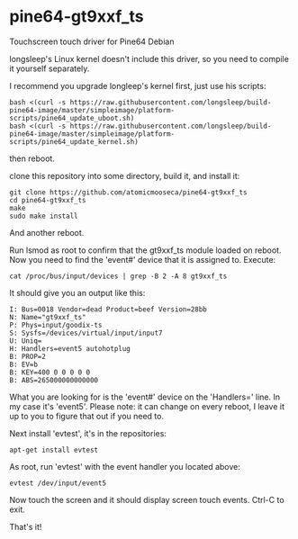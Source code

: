 # pine64-gt9xxf_ts
Touchscreen touch driver for Pine64 Debian

longsleep's Linux kernel doesn't include this driver, so you need to compile it yourself separately.

I recommend you upgrade longleep's kernel first, just use his scripts:

    bash <(curl -s https://raw.githubusercontent.com/longsleep/build-pine64-image/master/simpleimage/platform-scripts/pine64_update_uboot.sh)
    bash <(curl -s https://raw.githubusercontent.com/longsleep/build-pine64-image/master/simpleimage/platform-scripts/pine64_update_kernel.sh)

then reboot.

clone this repository into some directory, build it, and install it:

    git clone https://github.com/atomicmooseca/pine64-gt9xxf_ts
    cd pine64-gt9xxf_ts
    make
    sudo make install

And another reboot.

Run lsmod as root to confirm that the gt9xxf_ts module loaded on reboot. Now you need to find the 'event#' device that it is assigned to. Execute:

    cat /proc/bus/input/devices | grep -B 2 -A 8 gt9xxf_ts

It should give you an output like this:

    I: Bus=0018 Vendor=dead Product=beef Version=28bb
    N: Name="gt9xxf_ts"
    P: Phys=input/goodix-ts
    S: Sysfs=/devices/virtual/input/input7
    U: Uniq=
    H: Handlers=event5 autohotplug
    B: PROP=2
    B: EV=b
    B: KEY=400 0 0 0 0 0
    B: ABS=265000000000000

What you are looking for is the 'event#' device on the 'Handlers=' line. In my case it's 'event5'. Please note: it can change on every reboot, I leave it up to you to figure that out if you need to.

Next install 'evtest', it's in the repositories:

    apt-get install evtest

As root, run 'evtest' with the event handler you located above:

    evtest /dev/input/event5

Now touch the screen and it should display screen touch events. Ctrl-C to exit.

That's it!
